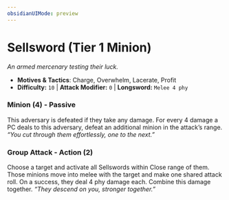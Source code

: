 ```yaml
---
obsidianUIMode: preview
---
```

# Sellsword (Tier 1 Minion)

*An armed mercenary testing their luck.*

- **Motives & Tactics**: Charge, Overwhelm, Lacerate, Profit
- **Difficulty:** `10` | **Attack Modifier:** `0` | **Longsword:** `Melee 4 phy`


### Minion (4) - Passive

This adversary is defeated if they take any damage. For every 4 damage a PC deals to this adversary, defeat an additional minion in the attack’s range. *“You cut through them effortlessly, one to the next.”*

### Group Attack - Action (2)

Choose a target and activate all Sellswords within Close range of them. Those minions move into melee with the target and make one shared attack roll. On a success, they deal 4 phy damage each. Combine this damage together. *“They descend on you, stronger together.”*



